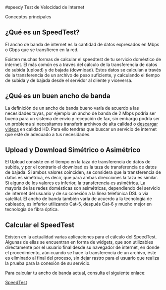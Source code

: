 #speedy
Test de Velocidad de Internet

Conceptos principales

<h2>¿Qué es un SpeedTest?</h2>

El ancho de banda de internet es la cantidad de datos expresados en Mbps o Gbps que se transfieren en la red.

Existen muchas formas de calcular el speedtest de tu servicio doméstico de internet. El más común es a través del cálculo de la transferencia de datos de subida (upload) y de bajada (download). Estos datos se calculan a través de la transferencia de un archivo de peso suficiente, y calculando el tiempo de subida y de bajada desde el servidor al cliente y viceversa.

<h2>¿Qué es un buen ancho de banda</h2>

La definición de un ancho de banda bueno varía de acuerdo a las necesidades tuyas, por ejemplo un ancho de banda de 2 Mbps podría ser bueno para un sistema de envío y recepción de fax, sin embargo podría ser un problema si necesitamos transferir archivos de alta calidad o <a href="https://bitcu.co/elitetorrent/">descargar videos</a> en calidad HD. Para ello tendrás que buscar un servicio de internet que esté de adecuado a tus necesidades.

<h2>Upload y Download Simétrico o Asimétrico</h2>

El Upload consiste en el tiempo en la taza de transferencia de datos de subida, y por el contrario el download es la taza de transferencia de datos de bajada. Si ambos valores coinciden, se considera que la transferencia de datos es simétrica, es decir, que para ambas direcciones la taza es similar. Si alguno de los valores es inferior, la transferencia es asimétrica. La mayoría de las redes domésticas son asimétricas, dependiendo del servicio de internet del usuario y de su conexión a la línea telefónica DSL o vía satelital. El ancho de banda también varía de acuerdo a la tecnología de cableado, es inferior utilizando Cat-5, después Cat-6 y mucho mejor en tecnología de fibra óptica.

<h2>Calcular el SpeedTest</h2>

Existen en la actualidad varias aplicaciones para el cálculo del SpeedTest. Algunas de ellas se encuentran en forma de widgets, que son utilizables directamente por el usuario final desde su navegador de internet, en donde el procedimiento, aún cuando se hace la transferencia de un archivo, éste es eliminado al final del proceso, sin dejar rastro para el usuario que realiza la prueba para la conexión de su servicio.

Para calcular tu ancho de banda actual, consulta el siguiente enlace:

<a href="https://bitcu.co/test-de-velocidad-modem/">SpeedTest</a>
